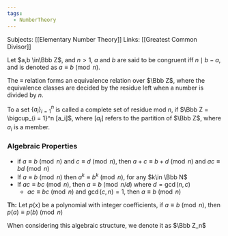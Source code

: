 ```yaml
---
tags:
  - NumberTheory
---
```

Subjects: [[Elementary Number Theory]]
Links: [[Greatest Common Divisor]]

Let $a,b \in\Bbb Z$, and $n > 1$, $a$ and $b$ are said to be congruent iff $n\mid b-a$, and is denoted as ${a\equiv b \pmod{n}}$. 

The $\equiv$ relation forms an equivalence relation over $\Bbb Z$, where the equivalence classes are decided by the residue left when a number is divided by $n$.

To a set $\{a_i\}_{i = 1}^n$ is called a complete set of residue mod $n$, if $\Bbb Z = \bigcup_{i = 1}^n [a_i]$, where $[a_i]$ refers to the partition of $\Bbb Z$, where $a_i$ is a member.

### Algebraic Properties

- if $a \equiv b \pmod n$ and $c \equiv d \pmod n$, then $a+c \equiv b+d \pmod n$ and ${ac \equiv bd \pmod n}$
- If $a \equiv b \pmod n$ then $a^k \equiv b^k \pmod n$, for any $k\in \Bbb N$
- If $ac \equiv bc \pmod n$, then $a \equiv b \pmod{n/d}$ where $d = \gcd(n,c)$
    - $ac \equiv bc \pmod n$ and $\gcd(c,n) = 1$, then $a \equiv b \pmod n$

********Th:******** Let $p(x)$ be a polynomial with integer coefficients, if $a \equiv b \pmod n$, then ${p(a) \equiv p(b) \pmod n}$

When considering this algebraic structure, we denote it as $\Bbb Z_n$ 

